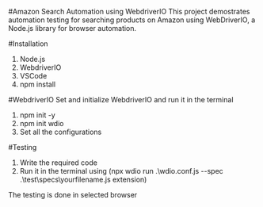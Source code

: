 #Amazon Search Automation using WebdriverIO
This project demostrates automation testing for searching products on Amazon using WebDriverIO, a Node.js library for browser automation.

#Installation
1. Node.js
2. WebdriverIO
3. VSCode
4. npm install

#WebdriverIO
Set and initialize WebdriverIO and run it in the terminal
1. npm init -y
2. npm init wdio
3. Set all the configurations

#Testing
1. Write the required code
2. Run it in the terminal using (npx wdio run .\wdio.conf.js --spec .\test\specs\yourfilename.js extension)

The testing is done in selected browser
